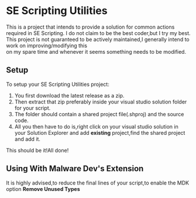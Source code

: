 # SE Scripting Utilities
This is a project that intends to provide a solution for common actions required in SE Scripting.
I do not claim to be the best coder,but I try my best.  
This project is not guaranteed to be actively maintained,I generally intend to work on improving/modifying this  
on my spare time and whenever it seems something needs to be modified.

## Setup
To setup your SE Scripting Utilities project:
1. You first download the latest release as a zip.
2. Then extract that zip preferably inside your visual studio solution folder for your script.
3. The folder should contain a shared project file(.shproj) and the source code.
4. All you then have to do is,right click on your visual studio solution in your Solution Explorer and add **existing** project,find the shared project and add it.  

This should be it!All done!

## Using With Malware Dev's Extension
It is highly advised,to reduce the final lines of your script,to enable the MDK option **Remove Unused Types**
